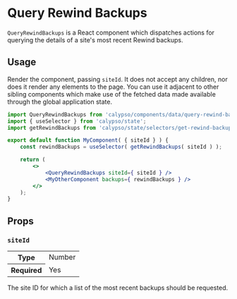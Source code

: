 # Query Rewind Backups

`QueryRewindBackups` is a React component which dispatches actions for querying the details of a site's most recent Rewind backups.

## Usage

Render the component, passing `siteId`. It does not accept any children, nor does it render any elements to the page. You can use it adjacent to other sibling components which make use of the fetched data made available through the global application state.

```jsx
import QueryRewindBackups from 'calypso/components/data/query-rewind-backups';
import { useSelector } from 'calypso/state';
import getRewindBackups from 'calypso/state/selectors/get-rewind-backups';

export default function MyComponent( { siteId } ) {
	const rewindBackups = useSelector( getRewindBackups( siteId ) );

	return (
		<>
			<QueryRewindBackups siteId={ siteId } />
			<MyOtherComponent backups={ rewindBackups } />
		</>
	);
}
```

## Props

### `siteId`

<table>
	<tr><th>Type</th><td>Number</td></tr>
	<tr><th>Required</th><td>Yes</td></tr>
</table>

The site ID for which a list of the most recent backups should be requested.
